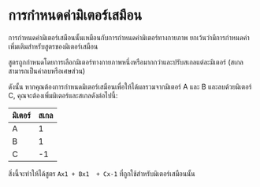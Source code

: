 # การกำหนดค่ามิเตอร์เสมือน

การกำหนดค่ามิเตอร์เสมือนนั้นเหมือนกับการกำหนดค่ามิเตอร์ทางกายภาพ ยกเว้นว่ามีการกำหนดค่าเพิ่มเติมสำหรับสูตรของมิเตอร์เสมือน

สูตรถูกกำหนดโดยการเลือกมิเตอร์ทางกายภาพหนึ่งหรือมากกว่าและปรับสเกลแต่ละมิเตอร์ (สเกลสามารถเป็นค่าลบหรือเศษส่วน)

ดังนั้น หากคุณต้องการกำหนดมิเตอร์เสมือนเพื่อให้ได้ผลรวมจากมิเตอร์ A และ B และลบด้วยมิเตอร์ C, คุณจะต้องเพิ่มมิเตอร์และสเกลดังต่อไปนี้:

| มิเตอร์ | สเกล |
| ----- | -------------- |
| A     | 1              |
| B     | 1              |
| C     | -1             |

สิ่งนี้จะทำให้ได้สูตร `Ax1 + Bx1  + Cx-1` ที่ถูกใช้สำหรับมิเตอร์เสมือนนั้น